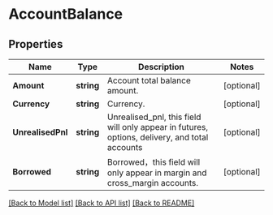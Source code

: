 # AccountBalance

## Properties

Name | Type | Description | Notes
------------ | ------------- | ------------- | -------------
**Amount** | **string** | Account total balance amount. | [optional] 
**Currency** | **string** | Currency. | [optional] 
**UnrealisedPnl** | **string** | Unrealised_pnl, this field will only appear in futures, options, delivery, and total accounts | [optional] 
**Borrowed** | **string** | Borrowed，this field will only appear in margin and cross_margin accounts. | [optional] 

[[Back to Model list]](../README.md#documentation-for-models) [[Back to API list]](../README.md#documentation-for-api-endpoints) [[Back to README]](../README.md)


